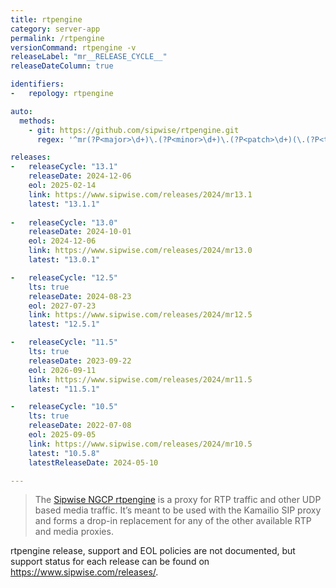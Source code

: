 ```yaml
---
title: rtpengine 
category: server-app
permalink: /rtpengine
versionCommand: rtpengine -v
releaseLabel: "mr__RELEASE_CYCLE__"
releaseDateColumn: true

identifiers:
-   repology: rtpengine

auto:
  methods:
    - git: https://github.com/sipwise/rtpengine.git
      regex: '^mr(?P<major>\d+)\.(?P<minor>\d+)\.(?P<patch>\d+)(\.(?P<tiny>\d+))?$'

releases:
-   releaseCycle: "13.1"
    releaseDate: 2024-12-06
    eol: 2025-02-14
    link: https://www.sipwise.com/releases/2024/mr13.1
    latest: "13.1.1"
  
-   releaseCycle: "13.0"
    releaseDate: 2024-10-01
    eol: 2024-12-06
    link: https://www.sipwise.com/releases/2024/mr13.0
    latest: "13.0.1"  

-   releaseCycle: "12.5"
    lts: true
    releaseDate: 2024-08-23
    eol: 2027-07-23
    link: https://www.sipwise.com/releases/2024/mr12.5
    latest: "12.5.1"

-   releaseCycle: "11.5"
    lts: true
    releaseDate: 2023-09-22
    eol: 2026-09-11
    link: https://www.sipwise.com/releases/2024/mr11.5
    latest: "11.5.1"

-   releaseCycle: "10.5"
    lts: true
    releaseDate: 2022-07-08
    eol: 2025-09-05
    link: https://www.sipwise.com/releases/2024/mr10.5
    latest: "10.5.8"
    latestReleaseDate: 2024-05-10

---
```


> The [Sipwise NGCP rtpengine](https://www.sipwise.com/products/rtpengine/) is a proxy for RTP traffic and other UDP based media traffic. 
> It’s meant to be used with the Kamailio SIP proxy and forms a drop-in replacement for any of the other available RTP and media proxies.

rtpengine release, support and EOL policies are not documented, but support status for each release can be found on <https://www.sipwise.com/releases/>.
